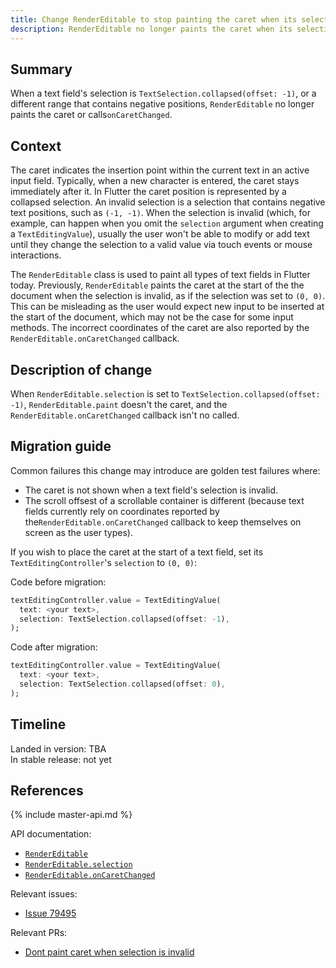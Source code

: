 ```yaml
---
title: Change RenderEditable to stop painting the caret when its selection is invalid
description: RenderEditable no longer paints the caret when its selection is invalid.
---
```


## Summary

When a text field's selection is `TextSelection.collapsed(offset: -1)`, or 
a different range that contains negative positions, `RenderEditable` no 
longer paints the caret or calls`onCaretChanged`.

## Context

The caret indicates the insertion point within the current text in an 
active input field. Typically, when a new character is entered, the 
caret stays immediately after it. In Flutter the caret position is 
represented by a collapsed selection. An invalid selection is a selection
that contains negative text positions, such as `(-1, -1)`. When the 
selection is invalid (which, for example, can happen when you omit the 
`selection` argument when creating a `TextEditingValue`), usually the 
user won't be able to modify or add text until they change the selection 
to a valid value via touch events or mouse interactions.

The `RenderEditable` class is used to paint all types of text fields
in Flutter today. Previously, `RenderEditable` paints the caret at 
the start of the the document when the selection is invalid, as if the 
selection was set to `(0, 0)`. This can be misleading as the 
user would expect new input to be inserted at the start of the document, 
which may not be the case for some input methods. The incorrect coordinates 
of the caret are also reported by the `RenderEditable.onCaretChanged` 
callback.

## Description of change

When `RenderEditable.selection` is set to `TextSelection.collapsed(offset: -1)`, 
`RenderEditable.paint` doesn't the caret, and the 
`RenderEditable.onCaretChanged` callback isn't no called.

## Migration guide

Common failures this change may introduce are golden test failures where:
  - The caret is not shown when a text field's selection is invalid.
  - The scroll offsest of a scrollable container is different (because text fields currently rely on coordinates reported by the`RenderEditable.onCaretChanged` callback to keep themselves on screen as the user types).
  
If you wish to place the caret at the start of a text field, set its
`TextEditingController`'s `selection` to `(0, 0)`:

Code before migration:

<!-- skip -->
```dart
textEditingController.value = TextEditingValue(
  text: <your text>,
  selection: TextSelection.collapsed(offset: -1),
);
```

Code after migration:

<!-- skip -->
```dart
textEditingController.value = TextEditingValue(
  text: <your text>,
  selection: TextSelection.collapsed(offset: 0),
);
```

## Timeline

Landed in version: TBA<br>
In stable release: not yet

## References

{% include master-api.md %}

API documentation:

* [`RenderEditable`][]
* [`RenderEditable.selection`][]
* [`RenderEditable.onCaretChanged`][]

Relevant issues:

* [Issue 79495]

Relevant PRs:

* [Dont paint caret when selection is invalid]


<!-- Master channel link: -->

[`RenderEditable`]: https://master-api.flutter.dev/flutter/rendering/RenderEditable-class.html
[`RenderEditable.selection`]: https://master-api.flutter.dev/flutter/rendering/RenderEditable/selection.html
[`RenderEditable.onCaretChanged`]: https://master-api.flutter.dev/flutter/rendering/RenderEditable/onCaretChanged.html

[Issue 79495]: {{site.github}}/flutter/flutter/issues/79495
[Dont paint caret when selection is invalid]: {{site.github}}/flutter/flutter/pull/79607

